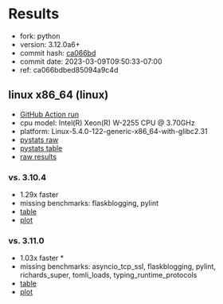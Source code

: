 # Results

- fork: python
- version: 3.12.0a6+
- commit hash: [ca066bd](https://github.com/python/cpython/commit/ca066bd)
- commit date: 2023-03-09T09:50:33-07:00
- ref: ca066bdbed85094a9c4d

## linux x86_64 (linux)

- [GitHub Action run](https://github.com/faster-cpython/benchmarking/actions/runs/4377793584)
- cpu model: Intel(R) Xeon(R) W-2255 CPU @ 3.70GHz
- platform: Linux-5.4.0-122-generic-x86_64-with-glibc2.31
- [pystats raw](bm-20230309-linux-x86_64-python-ca066bdbed85094a9c4d-3.12.0a6%2B-ca066bd-pystats.json)
- [pystats table](bm-20230309-linux-x86_64-python-ca066bdbed85094a9c4d-3.12.0a6%2B-ca066bd-pystats.md)
- [raw results](bm-20230309-linux-x86_64-python-ca066bdbed85094a9c4d-3.12.0a6%2B-ca066bd.json)

### vs. 3.10.4

- 1.29x faster
- missing benchmarks: flaskblogging, pylint
- [table](bm-20230309-linux-x86_64-python-ca066bdbed85094a9c4d-3.12.0a6%2B-ca066bd-vs-3.10.4.md)
- [plot](bm-20230309-linux-x86_64-python-ca066bdbed85094a9c4d-3.12.0a6%2B-ca066bd-vs-3.10.4.png)

### vs. 3.11.0

- 1.03x faster \*
- missing benchmarks: asyncio_tcp_ssl, flaskblogging, pylint, richards_super, tomli_loads, typing_runtime_protocols
- [table](bm-20230309-linux-x86_64-python-ca066bdbed85094a9c4d-3.12.0a6%2B-ca066bd-vs-3.11.0.md)
- [plot](bm-20230309-linux-x86_64-python-ca066bdbed85094a9c4d-3.12.0a6%2B-ca066bd-vs-3.11.0.png)

